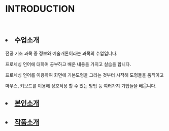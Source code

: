 
<html>
<head>
</head>
<body>
  <h1>INTRODUCTION</h1>
  <br>
<ui>
  <h2><li>수업소개</li></h2>

 <p>전공 기초 과목 중 정보와 예술개론이라는 과목의 수업입니다.</p>
 <p>프로세싱 언어에 대하여 공부하고 배운 내용을 가지고 실습을 합니다.</p>
 <p>프로세싱 언어를 이용하여 화면에 기본도형을 그리는 것부터 시작해 도형들을 움직이고 </p>
 <p>마우스, 키보드를 이용해 상호작용 할 수 있는 방법 등 여러가지 기법들을 배웁니다.</p>

  <h2><li><a href= "https://jmyoo55.github.io/me/" target="_blank" title="본인소개">본인소개</a></li></h2>

  <h2><li><a href= "https://jmyoo55.github.io/turtle/" target="_blank" title="작품소개">작품소개</a></li></h2>
<ui>
